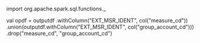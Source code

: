 import org.apache.spark.sql.functions._

val opdf = outputdf
  .withColumn("EXT_MSR_IDENT", col("measure_cd"))
  .union(outputdf.withColumn("EXT_MSR_IDENT", col("group_account_cd")))
  .drop("measure_cd", "group_account_cd")
